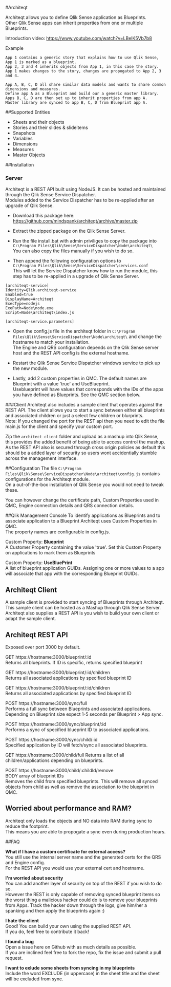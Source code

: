 #Architeqt

Architeqt allows you to define Qlik Sense application as Blueprints.  
Other Qlik Sense apps can inherit properties from one or multiple Blueprints.  

Introduction video: https://www.youtube.com/watch?v=LBelK5Vb7b8

Example
```
App 1 contains a generic story that explains how to use Qlik Sense, App 1 is marked as a blueprint.
App 2, 3 and 4 inherits objects from App 1, in this case the story. 
App 1 makes changes to the story, changes are propogated to App 2, 3 and 4.
```  
```
App A, B, C, D all share similar data models and wants to share common dimensions and measures.
Define app A as a Blueprint and build our a generic master library.
Apps B, C, D are then set up to inherit properties from app A.
Master library are synced to app B, C, D from Blueprint app A.
```

##Supported Entities
* Sheets and their objects
* Stories and their slides & slideitems
* Snapshots
* Variables
* Dimensions
* Measures
* Master Objects  

##Installation

### Server  
Architeqt is a REST API built using NodeJS. It can be hosted and maintained through the Qlik Sense Service Dispatcher.  
Modules added to the Service Dispatcher has to be re-applied after an upgrade of Qlik Sense.

* Download this package here: https://github.com/mindspank/architeqt/archive/master.zip  
  
* Extract the zipped package on the Qlik Sense Server.  
* Run the file install.bat with admin priviliges to copy the package into  
```C:\Program Files\Qlik\Sense\ServiceDispatcher\Node\architeqt\```  
You can also copy the files manually if you wish to do so.  

* Then append the following configuration options to  
```C:\Program Files\Qlik\Sense\ServiceDispatcher\services.conf```  
This will let the Service Dispatcher know how to run the module, this step has to be re-applied in a upgrade of Qlik Sense Server.

```
[architeqt-service]
Identity=Qlik.architeqt-service
Enabled=true
DisplayName=Architeqt
ExecType=nodejs
ExePath=Node\node.exe
Script=Node\architeqt\index.js

[architeqt-service.parameters]
```

* Open the config.js file in the architeqt folder in ```C:\Program Files\Qlik\Sense\ServiceDispatcher\Node\architeqt\``` and change the hostname to match your installation.  
The Engine and QRS configuration depends on the Qlik Sense server host and the REST API config is the external hostname.

* Restart the Qlik Sense Service Dispatcher windows service to pick up the new module.

* Lastly, add 2 custom properties in QMC. The default names are Blueprint with a value 'true' and UseBlueprint.  
Useblueprint will have values that corresponds with the IDs of the apps you have defined as Blueprints. See the QMC section below.

###Client
Architeqt also includes a sample client that operates against the REST API. The client allows you to start a sync between either all blueprints and associated children or just a select few children or blurprints.  
Note: If you changed the port for the REST api then you need to edit the file main.js for the client and specify your custom port.  

Zip the ```architect-client``` folder and upload as a mashup into Qlik Sense, this provides the added benefit of being able to access control the mashup.
As the REST API also is secured through cross origin policies as default this should be a added layer of security so users wont accidentially stumble across the management interface.

##Configuration
The file ```C:\Program Files\Qlik\Sense\ServiceDispatcher\Node\architeqt\config.js``` contains configurations for the Architeqt module.  
On a out-of-the-box installation of Qlik Sense you would not need to tweak these.  

You can however change the certificate path, Custom Properties used in QMC, Engine connection details and QRS connection details.

##Qlik Management Console
To identify applications as Blueprints and to associate application to a Blueprint Architeqt uses Custom Properties in QMC.  
The property names are configurable in config.js.  

Custom Property: **Blueprint**  
A Customer Property containing the value 'true'.
Set this Custom Property on applications to mark them as Blueprints

Custom Property: **UseBluePrint**  
A list of blueprint application GUIDs. Assigning one or more values to a app will associate that app with the corresponding Blueprint GUIDs.  
  
  
## Architeqt Client
A sample client is provided to start syncing of Blueprints through Architeqt. This sample client can be hosted as a Mashup through Qlik Sense Server.  
Architeqt also supplies a REST API is you wish to build your own client or adapt the sample client.

## Architeqt REST API
Exposed over port 3000 by default.

GET https://hostname:3000/blueprint/:id  
Returns all blueprints. If ID is specific, returns specified blueprint  

GET https://hostname:3000/blueprint/:id/children  
Returns all associated applications by specified blueprint ID  

GET https://hostname:3000/blueprint/:id/children  
Returns all associated applications by specified blueprint ID  
  
POST https://hostname:3000/sync/full  
Performs a full sync between Blueprints and associated applications.  
Depending on Blueprint size expect 1-5 seconds per Blueprint > App sync.  

POST https://hostname:3000/sync/blueprint/:id  
Performs a sync of specified blueprint ID to associated applications.
  
POST https://hostname:3000/sync/child/:id  
Specified application by ID will fetch/sync all associated blueprints.  

GET https://hostname:3000/child/full
Returns a list of all children/applications depending on blueprints.

POST https://hostname:3000/child/:childId/remove  
BODY array of blueprint IDs  
Removes the child from specified blueprints. This will remove all synced objects from child as well as remove the association to the blueprint in QMC.
  
  
## Worried about performance and RAM?  
Architeqt only loads the objects and NO data into RAM during sync to reduce the footprint.  
This means you are able to propogate a sync even during production hours.

##FAQ  

**What if I have a custom certificate for external access?**  
You still use the internal server name and the generated certs for the QRS and Engine config.  
For the REST API you would use your external cert and hostname.  

**I'm worried about security**  
You can add another layer of security on top of the REST if you wish to do so.  
However the REST is only capable of removing synced blueprint items so the worst thing a malicious hacker could do is to remove your blueprints from Apps. Track the hacker down through the logs, give him/her a spanking and then apply the blueprints again :)

**I hate the client**  
Good! You can build your own using the supplied REST API.  
If you do, feel free to contribute it back!  

**I found a bug**  
Open a issue here on Github with as much details as possible.  
If you are inclined feel free to fork the repo, fix the issue and submit a pull request.  
  
**I want to exlude some sheets from syncing in my blueprints**  
Include the word EXCLUDE (in uppercase) in the sheet title and the sheet will be excluded from sync.